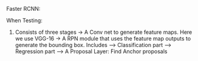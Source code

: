 



Faster RCNN:


When Testing:

1. Consists of three stages
    -> A Conv net to generate feature maps. Here we use VGG-16
    -> A RPN module that uses the feature map outputs to generate the bounding box.
        Includes
        --> Classification part
        --> Regression part
    --> A Proposal Layer: Find Anchor proposals